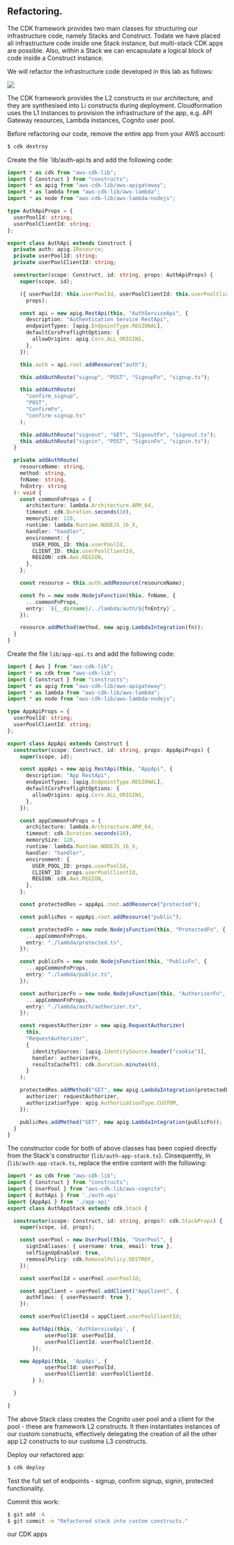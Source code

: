 ## Refactoring.

The CDK framework provides two main classes for structuring our infrastructure code, namely Stacks and Construct. Todate we have placed all infrastructure code inside one Stack instance, but multi-stack CDK apps are possible. Also, within a Stack we can encapsulate a logical block of code inside a Construct instance. 

We will refactor the infrastructure code developed in this lab as follows:

![][construct]

The CDK framework provides the L2 constructs in our architecture, and they are synthesised into Li constructs during deployment. Cloudformation uses the L1 instances to provision the infrastructure of the app, e.g. API Gateway resources, Lambda instances, Cognito user pool.

Before refactoring our code, remove the entire app from your AWS account:
~~~bash
$ cdk destroy
~~~

Create the file `lib/auth-api.ts and add the following code:
~~~ts
import * as cdk from "aws-cdk-lib";
import { Construct } from "constructs";
import * as apig from "aws-cdk-lib/aws-apigateway";
import * as lambda from "aws-cdk-lib/aws-lambda";
import * as node from "aws-cdk-lib/aws-lambda-nodejs";

type AuthApiProps = {
  userPoolId: string;
  userPoolClientId: string;
};

export class AuthApi extends Construct {
  private auth: apig.IResource;
  private userPoolId: string;
  private userPoolClientId: string;

  constructor(scope: Construct, id: string, props: AuthApiProps) {
    super(scope, id);

    ({ userPoolId: this.userPoolId, userPoolClientId: this.userPoolClientId } =
      props);

    const api = new apig.RestApi(this, "AuthServiceApi", {
      description: "Authentication Service RestApi",
      endpointTypes: [apig.EndpointType.REGIONAL],
      defaultCorsPreflightOptions: {
        allowOrigins: apig.Cors.ALL_ORIGINS,
      },
    });

    this.auth = api.root.addResource("auth");

    this.addAuthRoute("signup", "POST", "SignupFn", "signup.ts");

    this.addAuthRoute(
      "confirm_signup",
      "POST",
      "ConfirmFn",
      "confirm-signup.ts"
    );

    this.addAuthRoute("signout", "GET", "SignoutFn", "signout.ts");
    this.addAuthRoute("signin", "POST", "SigninFn", "signin.ts");
  }

  private addAuthRoute(
    resourceName: string,
    method: string,
    fnName: string,
    fnEntry: string
  ): void {
    const commonFnProps = {
      architecture: lambda.Architecture.ARM_64,
      timeout: cdk.Duration.seconds(10),
      memorySize: 128,
      runtime: lambda.Runtime.NODEJS_16_X,
      handler: "handler",
      environment: {
        USER_POOL_ID: this.userPoolId,
        CLIENT_ID: this.userPoolClientId,
        REGION: cdk.Aws.REGION,
      },
    };

    const resource = this.auth.addResource(resourceName);

    const fn = new node.NodejsFunction(this, fnName, {
      ...commonFnProps,
      entry: `${__dirname}/../lambda/auth/${fnEntry}`,
    });

    resource.addMethod(method, new apig.LambdaIntegration(fn));
  }
}
~~~
Create the file `lib/app-api.ts` and add the following code:
~~~ts
import { Aws } from "aws-cdk-lib";
import * as cdk from "aws-cdk-lib";
import { Construct } from "constructs";
import * as apig from "aws-cdk-lib/aws-apigateway";
import * as lambda from "aws-cdk-lib/aws-lambda";
import * as node from "aws-cdk-lib/aws-lambda-nodejs";

type AppApiProps = {
  userPoolId: string;
  userPoolClientId: string;
};

export class AppApi extends Construct {
  constructor(scope: Construct, id: string, props: AppApiProps) {
    super(scope, id);

    const appApi = new apig.RestApi(this, "AppApi", {
      description: "App RestApi",
      endpointTypes: [apig.EndpointType.REGIONAL],
      defaultCorsPreflightOptions: {
        allowOrigins: apig.Cors.ALL_ORIGINS,
      },
    });

    const appCommonFnProps = {
      architecture: lambda.Architecture.ARM_64,
      timeout: cdk.Duration.seconds(10),
      memorySize: 128,
      runtime: lambda.Runtime.NODEJS_16_X,
      handler: "handler",
      environment: {
        USER_POOL_ID: props.userPoolId,
        CLIENT_ID: props.userPoolClientId,
        REGION: cdk.Aws.REGION,
      },
    };

    const protectedRes = appApi.root.addResource("protected");

    const publicRes = appApi.root.addResource("public");

    const protectedFn = new node.NodejsFunction(this, "ProtectedFn", {
      ...appCommonFnProps,
      entry: "./lambda/protected.ts",
    });

    const publicFn = new node.NodejsFunction(this, "PublicFn", {
      ...appCommonFnProps,
      entry: "./lambda/public.ts",
    });

    const authorizerFn = new node.NodejsFunction(this, "AuthorizerFn", {
      ...appCommonFnProps,
      entry: "./lambda/auth/authorizer.ts",
    });

    const requestAuthorizer = new apig.RequestAuthorizer(
      this,
      "RequestAuthorizer",
      {
        identitySources: [apig.IdentitySource.header("cookie")],
        handler: authorizerFn,
        resultsCacheTtl: cdk.Duration.minutes(0),
      }
    );

    protectedRes.addMethod("GET", new apig.LambdaIntegration(protectedFn), {
      authorizer: requestAuthorizer,
      authorizationType: apig.AuthorizationType.CUSTOM,
    });

    publicRes.addMethod("GET", new apig.LambdaIntegration(publicFn));
  }
}
~~~
The constructor code for both of above classes has been copied directly from the Stack's constructor (`lib/auth-app-stack.ts`). Cinsequently, in (`lib/auth-app-stack.ts`, replace the entire content with the following:
~~~ts
import * as cdk from "aws-cdk-lib";
import { Construct } from "constructs";
import { UserPool } from "aws-cdk-lib/aws-cognito";
import { AuthApi } from './auth-api'
import {AppApi } from './app-api'
export class AuthAppStack extends cdk.Stack {

  constructor(scope: Construct, id: string, props?: cdk.StackProps) {
    super(scope, id, props);

    const userPool = new UserPool(this, "UserPool", {
      signInAliases: { username: true, email: true },
      selfSignUpEnabled: true,
      removalPolicy: cdk.RemovalPolicy.DESTROY,
    });

    const userPoolId = userPool.userPoolId;

    const appClient = userPool.addClient("AppClient", {
      authFlows: { userPassword: true },
    });

    const userPoolClientId = appClient.userPoolClientId;

    new AuthApi(this, 'AuthServiceApi', {
			userPoolId: userPoolId,
			userPoolClientId: userPoolClientId,
		});

    new AppApi(this, 'AppApi', {
			userPoolId: userPoolId,
			userPoolClientId: userPoolClientId,
		} );

  } 

}
~~~
The above Stack class creates the Cognito user pool and a client for the pool - these are framework L2 constructs. It then instantiates instances of our custom constructs, effectively delegating the creation of all the other app L2 constructs to our custome L3 constructs.

Deploy our refactored app:
~~~bash
$ cdk deploy
~~~

Test the full set of endpoints - signup, confirm signup, signin, protected functionality.

Commit this work:
~~~bash
$ git add -A
$ git commit -m "Refactored stack into custom constructs."
~~~
[construct]: ./img/construct.png



our CDK apps 